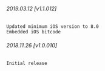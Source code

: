 

###### 2019.03.12 [v1.1.012]

```
Updated minimum iOS version to 8.0
Embedded iOS bitcode
```


###### 2018.11.26 [v1.0.010]

```
Initial release
```
